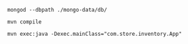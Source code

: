 `mongod --dbpath ./mongo-data/db/`

`mvn compile`

`mvn exec:java -Dexec.mainClass="com.store.inventory.App"`